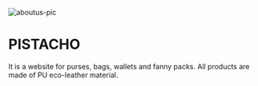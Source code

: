 ![aboutus-pic](https://github.com/AbrilDaPra/PISTACHO/assets/124648767/23e5ba45-6a5f-4db1-85fb-d281705b6249)

# PISTACHO

It is a website for purses, bags, wallets and fanny packs. All products are made of PU eco-leather material.
